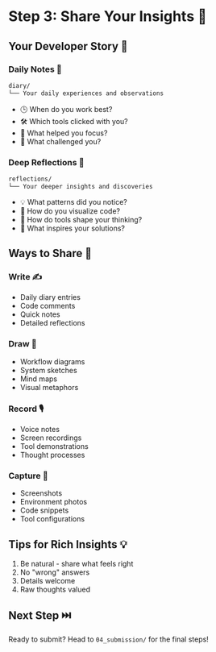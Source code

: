 # Step 3: Share Your Insights 💭

## Your Developer Story 📖

### Daily Notes 📝
```markdown
diary/
└── Your daily experiences and observations
```
- 🕒 When do you work best?
- 🛠️ Which tools clicked with you?
- 🎯 What helped you focus?
- 🤔 What challenged you?

### Deep Reflections 🤿
```markdown
reflections/
└── Your deeper insights and discoveries
```
- 💡 What patterns did you notice?
- 🎨 How do you visualize code?
- 🔧 How do tools shape your thinking?
- 🌟 What inspires your solutions?

## Ways to Share 🎨

### Write ✍️
- Daily diary entries
- Code comments
- Quick notes
- Detailed reflections

### Draw 🎨
- Workflow diagrams
- System sketches
- Mind maps
- Visual metaphors

### Record 🎙️
- Voice notes
- Screen recordings
- Tool demonstrations
- Thought processes

### Capture 📸
- Screenshots
- Environment photos
- Code snippets
- Tool configurations

## Tips for Rich Insights 💡
1. Be natural - share what feels right
2. No "wrong" answers
3. Details welcome
4. Raw thoughts valued

## Next Step ⏭️
Ready to submit? Head to `04_submission/` for the final steps!
